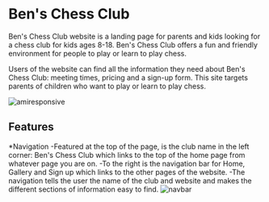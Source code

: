 # Ben's Chess Club

Ben's Chess Club website is a landing page for parents and kids looking for a chess club for kids ages 8-18. Ben's Chess Club offers a fun and friendly environment for people to play or learn to play chess.

Users of the website can find all the information they need about Ben's Chess Club: meeting times, pricing and a sign-up form. This site targets parents of children who want to play or learn to play chess.

![amiresponsive](https://github.com/benbarker04/chess_club/assets/131170958/449d1d45-84d1-46fa-bc74-70e3e0c6f437)

## Features
*Navigation
  -Featured at the top of the page, is the club name in the left corner: Ben's Chess Club which links to the top of the home page from whatever page you are on.
  -To the right is the navigation bar for Home, Gallery and Sign up which links to the other pages of the website.
  -The navigation tells the user the name of the club and website and makes the different sections of information easy to find.
  ![navbar](https://github.com/benbarker04/chess_club/assets/131170958/3434fa87-c3d3-40eb-8c39-960d47d6040f)
